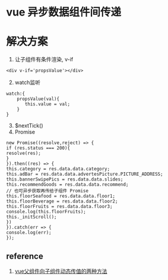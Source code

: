 # vue 异步数据组件间传递

# 解决方案
1. 让子组件有条件渲染, v-if
```
<div v-if='propsValue'></div>

```
2. watch监听
```
watch:{
    propsValue(val){
       this.value = val;
    }
}
```
3. $nextTick()
4. Promise
```
new Promise((resolve,reject) => {
if (res.status === 200){
resolve(res);
}
}).then((res) => {
this.category = res.data.data.category;
this.adBar = res.data.data.advertesPicture.PICTURE_ADDRESS;
this.bannerSwipePics = res.data.data.slides;
this.recommendGoods = res.data.data.recommend;
// 也可异步获取再传给子组件 Promise
this.floorSeafood = res.data.data.floor1;
this.floorBeverage = res.data.data.floor2;
this.floorFruits = res.data.data.floor3;
console.log(this.floorFruits);
this._initScroll();
})
}).catch(err => {
console.log(err);
});
```

## reference
1. [vue父组件向子组件动态传值的两种方法](http://oa.beiruosi.wang:9018/#/dashboard)
